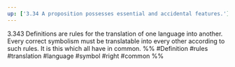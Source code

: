 ```yaml
---
up: ['3.34 A proposition possesses essential and accidental features.']
---
```

3.343 Definitions are rules for the translation of one language into another. 
Every correct symbolism must be translatable into every other according to such rules. It is this which all have in common.
%%
#Definition #rules #translation #language #symbol #right #common %%